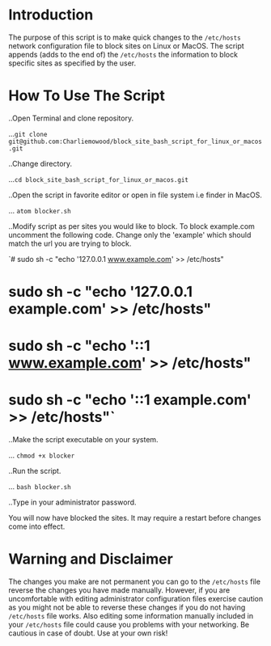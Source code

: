 # Introduction

The purpose of this script is to make quick changes to the `/etc/hosts` network configuration file to block sites on Linux or MacOS. The script appends (adds to the end of) the `/etc/hosts` the information to block specific sites as specified by the user.

# How To Use The Script

..Open Terminal and clone repository.

...`git clone git@github.com:Charliemowood/block_site_bash_script_for_linux_or_macos.git`

..Change directory.

...`cd block_site_bash_script_for_linux_or_macos.git`

..Open the script in favorite editor or open in file system i.e finder in MacOS.

... `atom blocker.sh`

..Modify script as per sites you would like to block. To block example.com uncomment the following code. Change only the 'example' which should match the url you are trying to block.

`# sudo sh -c "echo '127.0.0.1 www.example.com' >> /etc/hosts"
# sudo sh -c "echo '127.0.0.1 example.com' >> /etc/hosts"
# sudo sh -c "echo '::1 www.example.com' >> /etc/hosts"
# sudo sh -c "echo '::1 example.com' >> /etc/hosts"`

..Make the script executable on your system.

... `chmod +x blocker`

..Run the script.

... `bash blocker.sh`

..Type in your administrator password.

You will now have blocked the sites. It may require a restart before changes come into effect.

# Warning and Disclaimer

The changes you make are not permanent you can go to the `/etc/hosts` file reverse the changes you have made manually. However, if you are uncomfortable with editing administrator configuration files exercise caution as you might not be able to reverse these changes if you do not having `/etc/hosts` file works. Also editing some information manually included in your `/etc/hosts` file could cause you problems with your networking. Be cautious in case of doubt. Use at your own risk! 
